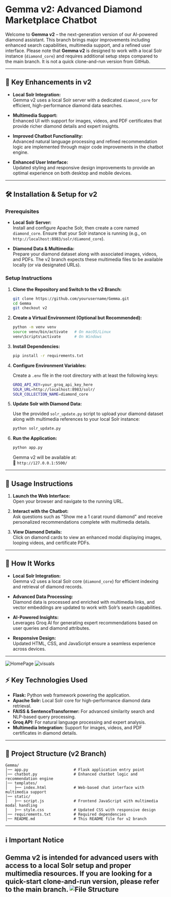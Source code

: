 # Gemma v2: Advanced Diamond Marketplace Chatbot

Welcome to **Gemma v2** – the next-generation version of our AI-powered diamond assistant. This branch brings major improvements including enhanced search capabilities, multimedia support, and a refined user interface. Please note that **Gemma v2** is designed to work with a local Solr instance (`diamond_core`) and requires additional setup steps compared to the main branch. It is not a quick clone-and-run version from GitHub.

---

## 🚀 Key Enhancements in v2

- **Local Solr Integration:**  
  Gemma v2 uses a local Solr server with a dedicated `diamond_core` for efficient, high-performance diamond data searches.

- **Multimedia Support:**  
  Enhanced UI with support for images, videos, and PDF certificates that provide richer diamond details and expert insights.

- **Improved Chatbot Functionality:**  
  Advanced natural language processing and refined recommendation logic are implemented through major code improvements in the chatbot engine.

- **Enhanced User Interface:**  
  Updated styling and responsive design improvements to provide an optimal experience on both desktop and mobile devices.

---

## 🛠 Installation & Setup for v2

### Prerequisites

- **Local Solr Server:**  
  Install and configure Apache Solr, then create a core named `diamond_core`. Ensure that your Solr instance is running (e.g., on `http://localhost:8983/solr/diamond_core`).

- **Diamond Data & Multimedia:**  
  Prepare your diamond dataset along with associated images, videos, and PDFs. The v2 branch expects these multimedia files to be available locally (or via designated URLs).

### Setup Instructions

1. **Clone the Repository and Switch to the v2 Branch:**

   ```sh
   git clone https://github.com/yourusername/Gemma.git
   cd Gemma
   git checkout v2
   ```

2. **Create a Virtual Environment (Optional but Recommended):**

   ```sh
   python -m venv venv
   source venv/bin/activate   # On macOS/Linux
   venv\Scripts\activate      # On Windows
   ```

3. **Install Dependencies:**

   ```sh
   pip install -r requirements.txt
   ```

4. **Configure Environment Variables:**

   Create a `.env` file in the root directory with at least the following keys:
   ```sh
   GROQ_API_KEY=your_groq_api_key_here
   SOLR_URL=http://localhost:8983/solr/
   SOLR_COLLECTION_NAME=diamond_core
   ```

5. **Update Solr with Diamond Data:**

   Use the provided `solr_update.py` script to upload your diamond dataset along with multimedia references to your local Solr instance:
   ```sh
   python solr_update.py
   ```

6. **Run the Application:**

   ```sh
   python app.py
   ```
   Gemma v2 will be available at:  
   🔗 `http://127.0.0.1:5500/`

---

## 📝 Usage Instructions

1. **Launch the Web Interface:**  
   Open your browser and navigate to the running URL.

2. **Interact with the Chatbot:**  
   Ask questions such as "Show me a 1 carat round diamond" and receive personalized recommendations complete with multimedia details.

3. **View Diamond Details:**  
   Click on diamond cards to view an enhanced modal displaying images, looping videos, and certificate PDFs.

---

## 🤖 How It Works

- **Local Solr Integration:**  
  Gemma v2 uses a local Solr core (`diamond_core`) for efficient indexing and retrieval of diamond records.

- **Advanced Data Processing:**  
  Diamond data is processed and enriched with multimedia links, and vector embeddings are updated to work with Solr’s search capabilities.

- **AI-Powered Insights:**  
  Leverages Groq AI for generating expert recommendations based on user queries and diamond attributes.

- **Responsive Design:**  
  Updated HTML, CSS, and JavaScript ensure a seamless experience across devices.

---
![HomePage](img1.png)
![visuals](img2.png)
## ⚡ Key Technologies Used

- **Flask:** Python web framework powering the application.
- **Apache Solr:** Local Solr core for high-performance diamond data retrieval.
- **FAISS & SentenceTransformer:** For advanced similarity search and NLP-based query processing.
- **Groq API:** For natural language processing and expert analysis.
- **Multimedia Integration:** Support for images, videos, and PDF certificates in diamond details.

---

## 📂 Project Structure (v2 Branch)

```
Gemma/
│── app.py                    # Flask application entry point
│── chatbot.py                # Enhanced chatbot logic and recommendation engine
│── templates/
│   ├── index.html            # Web-based chat interface with multimedia support
│── static/
│   ├── script.js             # Frontend JavaScript with multimedia modal handling
│   ├── style.css             # Updated CSS with responsive design
│── requirements.txt          # Required dependencies
│── README.md                 # This README file for v2 branch
```

---

## ℹ️ Important Notice

**Gemma v2** is intended for advanced users with access to a local Solr setup and proper multimedia resources. If you are looking for a quick-start clone-and-run version, please refer to the main branch.
![File Structure](diagram.png)
---
